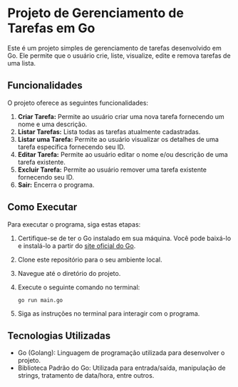 # Projeto de Gerenciamento de Tarefas em Go

Este é um projeto simples de gerenciamento de tarefas desenvolvido em Go. Ele permite que o usuário crie, liste, visualize, edite e remova tarefas de uma lista.

## Funcionalidades

O projeto oferece as seguintes funcionalidades:

1. **Criar Tarefa:** Permite ao usuário criar uma nova tarefa fornecendo um nome e uma descrição.
2. **Listar Tarefas:** Lista todas as tarefas atualmente cadastradas.
3. **Listar uma Tarefa:** Permite ao usuário visualizar os detalhes de uma tarefa específica fornecendo seu ID.
4. **Editar Tarefa:** Permite ao usuário editar o nome e/ou descrição de uma tarefa existente.
5. **Excluir Tarefa:** Permite ao usuário remover uma tarefa existente fornecendo seu ID.
6. **Sair:** Encerra o programa.

## Como Executar

Para executar o programa, siga estas etapas:

1. Certifique-se de ter o Go instalado em sua máquina. Você pode baixá-lo e instalá-lo a partir do [site oficial do Go](https://golang.org/dl/).
2. Clone este repositório para o seu ambiente local.
3. Navegue até o diretório do projeto.
4. Execute o seguinte comando no terminal:

    ```
    go run main.go
    ```

5. Siga as instruções no terminal para interagir com o programa.

## Tecnologias Utilizadas

- Go (Golang): Linguagem de programação utilizada para desenvolver o projeto.
- Biblioteca Padrão do Go: Utilizada para entrada/saída, manipulação de strings, tratamento de data/hora, entre outros.

